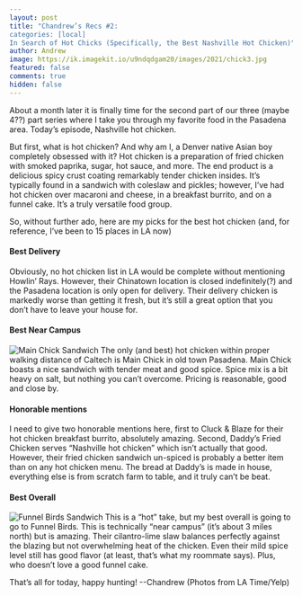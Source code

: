 ```yaml
---
layout: post
title: "Chandrew’s Recs #2:
categories: [local]
In Search of Hot Chicks (Specifically, the Best Nashville Hot Chicken)"
author: Andrew
image: https://ik.imagekit.io/u9ndqdgam20/images/2021/chick3.jpg
featured: false
comments: true
hidden: false
---
```


About a month later it is finally time for the second part of our three (maybe 4??) part series where I take you through my favorite food in the Pasadena area. Today’s episode, Nashville hot chicken.

But first, what is hot chicken? And why am I, a Denver native Asian boy completely obsessed with it?
Hot chicken is a preparation of fried chicken with smoked paprika, sugar, hot sauce, and more. The end product is a delicious spicy crust coating remarkably tender chicken insides. It’s typically found in a sandwich with coleslaw and pickles; however, I’ve had hot chicken over macaroni and cheese, in a breakfast burrito, and on a funnel cake. It’s a truly versatile food group.

So, without further ado, here are my picks for the best hot chicken (and, for reference, I’ve been to 15 places in LA now)

#### Best Delivery

Obviously, no hot chicken list in LA would be complete without mentioning Howlin’ Rays. However, their Chinatown location is closed indefinitely(?) and the Pasadena location is only open for delivery. Their delivery chicken is markedly worse than getting it fresh, but it’s still a great option that you don’t have to leave your house for.

#### Best Near Campus

![Main Chick Sandwich](https://ik.imagekit.io/u9ndqdgam20/images/2021/chick2.jpg)
The only (and best) hot chicken within proper walking distance of Caltech is Main Chick in old town Pasadena. Main Chick boasts a nice sandwich with tender meat and good spice. Spice mix is a bit heavy on salt, but nothing you can’t overcome. Pricing is reasonable, good and close by.

#### Honorable mentions

I need to give two honorable mentions here, first to Cluck & Blaze for their hot chicken breakfast burrito, absolutely amazing. Second, Daddy’s Fried Chicken serves “Nashville hot chicken” which isn’t actually that good. However, their fried chicken sandwich un-spiced is probably a better item than on any hot chicken menu. The bread at Daddy’s is made in house, everything else is from scratch farm to table, and it truly can’t be beat.

#### Best Overall

![Funnel Birds Sandwich](https://ik.imagekit.io/u9ndqdgam20/images/2021/chick1.jpg)
This is a “hot” take, but my best overall is going to go to Funnel Birds. This is technically “near campus” (it’s about 3 miles north) but is amazing. Their cilantro-lime slaw balances perfectly against the blazing but not overwhelming heat of the chicken. Even their mild spice level still has good flavor (at least, that’s what my roommate says). Plus, who doesn’t love a good funnel cake.

That’s all for today, happy hunting!
--Chandrew
(Photos from LA Time/Yelp)
